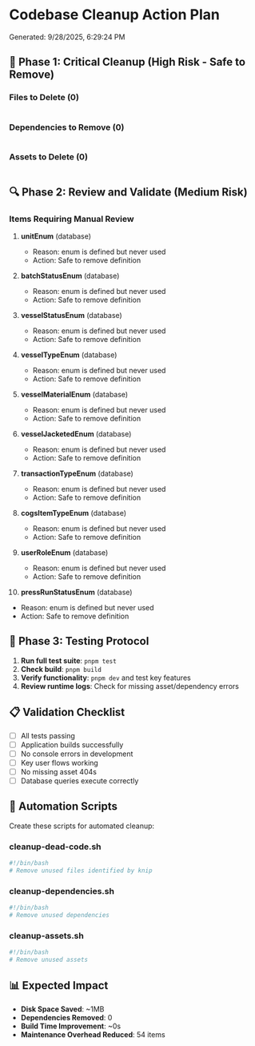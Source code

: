 # Codebase Cleanup Action Plan

Generated: 9/28/2025, 6:29:24 PM

## 🎯 Phase 1: Critical Cleanup (High Risk - Safe to Remove)


### Files to Delete (0)
```bash

```

### Dependencies to Remove (0)
```bash

```

### Assets to Delete (0)
```bash

```

## 🔍 Phase 2: Review and Validate (Medium Risk)

### Items Requiring Manual Review
1. **unitEnum** (database)
   - Reason: enum is defined but never used
   - Action: Safe to remove definition
   

2. **batchStatusEnum** (database)
   - Reason: enum is defined but never used
   - Action: Safe to remove definition
   

3. **vesselStatusEnum** (database)
   - Reason: enum is defined but never used
   - Action: Safe to remove definition
   

4. **vesselTypeEnum** (database)
   - Reason: enum is defined but never used
   - Action: Safe to remove definition
   

5. **vesselMaterialEnum** (database)
   - Reason: enum is defined but never used
   - Action: Safe to remove definition
   

6. **vesselJacketedEnum** (database)
   - Reason: enum is defined but never used
   - Action: Safe to remove definition
   

7. **transactionTypeEnum** (database)
   - Reason: enum is defined but never used
   - Action: Safe to remove definition
   

8. **cogsItemTypeEnum** (database)
   - Reason: enum is defined but never used
   - Action: Safe to remove definition
   

9. **userRoleEnum** (database)
   - Reason: enum is defined but never used
   - Action: Safe to remove definition
   

10. **pressRunStatusEnum** (database)
   - Reason: enum is defined but never used
   - Action: Safe to remove definition
   

## 🧪 Phase 3: Testing Protocol

1. **Run full test suite**: `pnpm test`
2. **Check build**: `pnpm build`
3. **Verify functionality**: `pnpm dev` and test key features
4. **Review runtime logs**: Check for missing asset/dependency errors

## 📋 Validation Checklist

- [ ] All tests passing
- [ ] Application builds successfully
- [ ] No console errors in development
- [ ] Key user flows working
- [ ] No missing asset 404s
- [ ] Database queries execute correctly

## 🔄 Automation Scripts

Create these scripts for automated cleanup:

### cleanup-dead-code.sh
```bash
#!/bin/bash
# Remove unused files identified by knip

```

### cleanup-dependencies.sh
```bash
#!/bin/bash
# Remove unused dependencies

```

### cleanup-assets.sh
```bash
#!/bin/bash
# Remove unused assets

```

## 📊 Expected Impact

- **Disk Space Saved**: ~1MB
- **Dependencies Removed**: 0
- **Build Time Improvement**: ~0s
- **Maintenance Overhead Reduced**: 54 items
